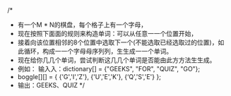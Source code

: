 /*
 * 有一个M * N的棋盘，每个格⼦上有一个字母，
 * 现在按照下⾯面的规则来构造单词：可以从任意⼀一个位置开始，
 * 接着向该位置相邻的8个位置中选取下⼀个(不能选取已经选取过的位置)，如此循环，构成⼀一个字⺟母序列列，⽣生成⼀一个单词。
 * 现在给你⼏几个单词，尝试判断这⼏几个单词是否能由此⽅方法⽣生成。
 * 例如： 输⼊入：dictionary[] = {"GEEKS", "FOR", "QUIZ", "GO"};
 * boggle[][]   = { {'G','I','Z'}, {'U','E','K'}, {‘Q','S','E'} };       
 * 输出：GEEKS、QUIZ
 */